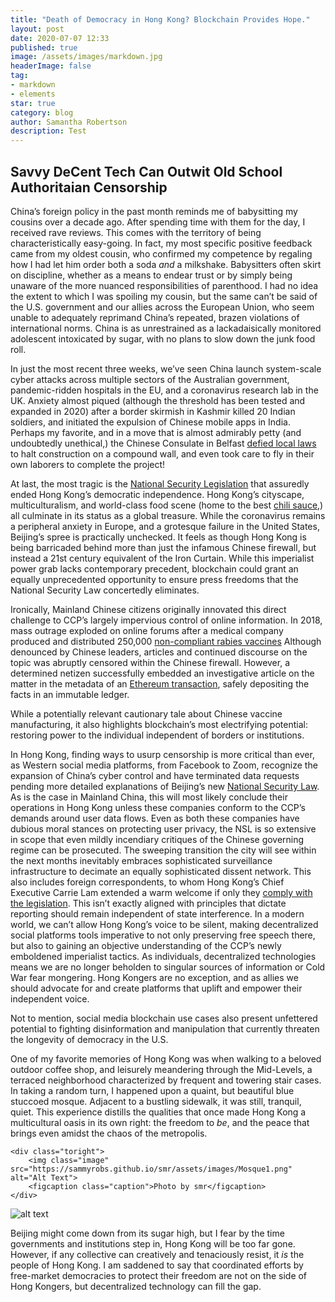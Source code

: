 ```yaml
---
title: "Death of Democracy in Hong Kong? Blockchain Provides Hope." 
layout: post
date: 2020-07-07 12:33
published: true
image: /assets/images/markdown.jpg
headerImage: false
tag:
- markdown
- elements
star: true
category: blog
author: Samantha Robertson 
description: Test 
---
```


Savvy DeCent Tech Can Outwit Old School Authoritaian Censorship
---------------------------------------------------------------

China’s foreign policy in the past month reminds me of babysitting my cousins over a decade ago. After spending time with them for the day, I received rave reviews. This comes with the territory of being characteristically easy-going. In fact, my most specific positive feedback came from my oldest cousin, who confirmed my competence by regaling how I had let him order both a soda _and_ a milkshake. Babysitters often skirt on discipline, whether as a means to endear trust or by simply being unaware of the more nuanced responsibilities of parenthood. I had no idea the extent to which I was spoiling my cousin, but the same can’t be said of the U.S. government and our allies across the European Union, who seem unable to adequately reprimand China’s repeated, brazen violations of international norms. China is as unrestrained as a lackadaisically monitored adolescent intoxicated by sugar, with no plans to slow down the junk food roll.

In just the most recent three weeks, we’ve seen China launch system-scale cyber attacks across multiple sectors of the Australian government, pandemic-ridden hospitals in the EU, and a coronavirus research lab in the UK. Anxiety almost piqued (although the threshold has been tested and expanded in 2020) after a border skirmish in Kashmir killed 20 Indian soldiers, and initiated the expulsion of Chinese mobile apps in India. Perhaps my favorite, and in a move that is almost admirably petty (and undoubtedly unethical,) the Chinese Consulate in Belfast [defied local laws](https://www.theguardian.com/uk-news/2020/jun/24/china-defies-court-order-over-building-of-wall-at-belfast-consulate "Guarding Article") to halt construction on a compound wall, and even took care to fly in their own laborers to complete the project!  

At last, the most tragic is the [National Security Legislation](https://www.nytimes.com/2020/06/30/world/asia/hong-kong-security-law-explain.html) that assuredly ended Hong Kong’s democratic independence. Hong Kong’s cityscape, multiculturalism, and world-class food scene (home to the best [chili sauce](https://foodwise.hk/en/Grocery/Condiments-&-Sauces/Chilli-Sauce/Yu-Kwen-Yick-Chili-Sauce/p/103514 "Chili Sauce"),) all culminate in its status as a global treasure. While the coronavirus remains a peripheral anxiety in Europe, and a grotesque failure in the United States, Beijing’s spree is practically unchecked. It feels as though Hong Kong is being barricaded behind more than just the infamous Chinese firewall, but instead a 21st century equivalent of the Iron Curtain. While this imperialist power grab lacks contemporary precedent, blockchain could grant an equally unprecedented opportunity to ensure press freedoms that the National Security Law concertedly eliminates. 

Ironically, Mainland Chinese citizens originally innovated this direct challenge to CCP’s largely impervious control of online information. In 2018, mass outrage exploded on online forums after a medical company produced and distributed 250,000 [non-compliant rabies vaccines](https://www.washingtonpost.com/news/worldviews/wp/2018/07/26/vaccine-scandal-gripping-china-could-cause-serious-problems-for-the-government/ "SCMP") Although denounced by Chinese leaders, articles and continued discourse on the topic was abruptly censored within the Chinese firewall. However, a determined netizen successfully embedded an investigative article on the matter in the metadata of an [Ethereum transaction](https://www.theverge.com/2018/7/24/17607690/chinese-internet-users-blockchain-share-censored-news-article-vaccines "Verve"), safely depositing the facts in an immutable ledger. 

While a potentially relevant cautionary tale about Chinese vaccine manufacturing, it also highlights blockchain’s most electrifying potential: restoring power to the individual independent of borders or institutions.

In Hong Kong, finding ways to usurp censorship is more critical than ever, as Western social media platforms, from Facebook to Zoom, recognize the expansion of China’s cyber control and have terminated data requests pending more detailed explanations of Beijing’s new  [National Security Law](https://in.reuters.com/article/us-hongkong-protests-cyber-analysis/in-hong-kong-national-security-law-echoes-of-chinas-own-cyber-crackdown-idINKBN24819W "Rueters1"). As is the case in Mainland China, this will most likely conclude their operations in Hong Kong unless these companies conform to the CCP’s demands around user data flows. Even as both these companies have dubious moral stances on protecting user privacy, the NSL is so extensive in scope that even mildly incendiary critiques of the Chinese governing regime can be prosecuted. The sweeping transition the city will see within the next months inevitably embraces sophisticated surveillance infrastructure to decimate an equally sophisticated dissent network. This also includes foreign correspondents, to whom Hong Kong’s Chief Executive Carrie Lam extended a warm welcome if only they [comply with the legislation](https://uk.reuters.com/article/uk-hongkong-protests-idUKKBN24808B "Rueters2"). This isn’t exactly aligned with principles that dictate reporting should remain independent of state interference. In a modern world, we can’t allow Hong Kong’s voice to be silent, making decentralized social platforms tools imperative to not only preserving free speech there, but also to gaining an objective understanding of the CCP’s newly emboldened imperialist tactics. As individuals, decentralized technologies means we are no longer beholden to singular sources of information or Cold War fear mongering. Hong Kongers are no exception, and as allies we should advocate for and create platforms that uplift and empower their independent voice.

Not to mention, social media blockchain use cases also present unfettered potential to fighting disinformation and manipulation that currently threaten the longevity of democracy in the U.S.

<div class="side-by-side">
    <div class="toleft">
        <p>One of my favorite memories of Hong Kong was when walking to a beloved outdoor coffee shop, and leisurely meandering through the Mid-Levels, a terraced neighborhood characterized by frequent and towering stair cases. In taking a random turn, I happened upon a quaint, but beautiful blue stuccoed mosque. Adjacent to a bustling sidewalk, it was still, tranquil, quiet. This experience distills the qualities that once made Hong Kong a multicultural oasis in its own right: the freedom to <i>be</i>, and the peace that brings even amidst the chaos of the metropolis.</p>
    </div>

    <div class="toright">
        <img class="image" src="https://sammyrobs.github.io/smr/assets/images/Mosque1.png" alt="Alt Text">
        <figcaption class="caption">Photo by smr</figcaption>
    </div>
</div> 

![alt text](https://sammyrobs.github.io/smr/assets/images/Mosque2.png "Photo by smr")

Beijing might come down from its sugar high, but I fear by the time governments and institutions step in, Hong Kong will be too far gone. However, if any collective can creatively and tenaciously resist, it _is_ the people of Hong Kong. I am saddened to say that coordinated efforts by free-market democracies to protect their freedom are not on the side of Hong Kongers, but decentralized technology can fill the gap.






